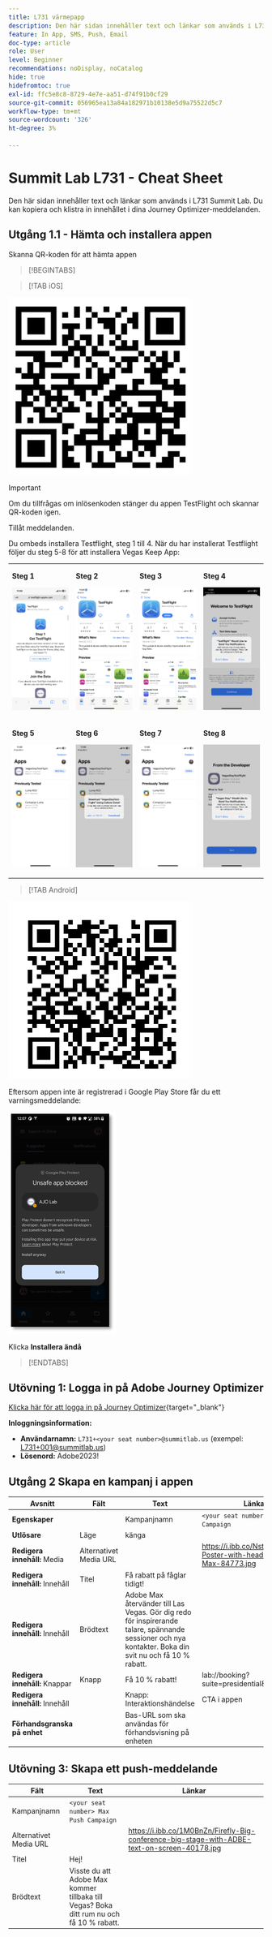 ```yaml
---
title: L731 värmepapp
description: Den här sidan innehåller text och länkar som används i L731 Summit Lab.
feature: In App, SMS, Push, Email
doc-type: article
role: User
level: Beginner
recommendations: noDisplay, noCatalog
hide: true
hidefromtoc: true
exl-id: ffc5e8c8-8729-4e7e-aa51-d74f91b0cf29
source-git-commit: 056965ea13a84a182971b10138e5d9a75522d5c7
workflow-type: tm+mt
source-wordcount: '326'
ht-degree: 3%

---
```


# Summit Lab L731 - Cheat Sheet

Den här sidan innehåller text och länkar som används i L731 Summit Lab. Du kan kopiera och klistra in innehållet i dina Journey Optimizer-meddelanden.

## Utgång 1.1 - Hämta och installera appen

Skanna QR-koden för att hämta appen

>[!BEGINTABS]

>[!TAB iOS]

![QR-kod för iOS](/help/assets/lab731-ios-qr-code.png)

>[!IMPORTANT]
>
>Om du tillfrågas om inlösenkoden stänger du appen TestFlight och skannar QR-koden igen.
>
>Tillåt meddelanden.
>

Du ombeds installera Testflight, steg 1 till 4. När du har installerat Testflight följer du steg 5-8 för att installera Vegas Keep App:

<table>
<tr>
</tr>
<tr>
<td>
 <div>
      <p>
      <b>Steg 1 </b>
      <p>
      <a>
        <img alt="testflight 1" src="../assets/l731-ios-install/ios-install-1.png"/>
      </a>
      </div>
  </td>
  <td>
 <div>
      <p>
      <b>Steg 2 </b>
      <p>
      <a>
        <img alt="testflight 1" src="../assets/l731-ios-install/ios-install-2.PNG"/>
      </a>
      </div>
  </td>
  <td>
 <div>
      <p>
      <b>Steg 3 </b>
      <p>
      <a>
        <img alt="testflight 1" src="../assets/l731-ios-install/ios-install-3.PNG"/>
      </a>
      </div>
  </td>
  <td>
 <div>
      <p>
      <b>Steg 4 </b>
      <p>
      <a>
        <img alt="testflight 1" src="../assets/l731-ios-install/ios-install-4.PNG"/>
      </a>
      </div>
  </td>
  </tr>
  <tr>
<td>
 <div>
      <p>
      <b>Steg 5 </b>
      <p>
      <a>
        <img alt="testflight 1" src="../assets/l731-ios-install/ios-install-5.PNG"/>
      </a>
      </div>
  </td>
  <td>
 <div>
      <p>
      <a>
      <b>Steg 6 </b>
      <p>
        <img alt="testflight 1" src="../assets/l731-ios-install/ios-install-6.PNG"/>
      </a>
      </div>
  </td>
  <td>
 <div>
      <p>
      <a>
      <b>Steg 7 </b>
      <p>
        <img alt="testflight 1" src="../assets/l731-ios-install/ios-install-7.PNG"/>
      </a>
      </div>
  </td>
  <td>
 <div>
      <p>
      <a>
      <b>Steg 8 </b>
      <p>
        <img alt="testflight 1" src="../assets/l731-ios-install/ios-install-8.PNG"/>
      </a>
      </div>
  </td>
  </tr>
</table>

>[!TAB Android]

![QR-kod för Android](/help/assets/lab731-android-qr-code.png)

Eftersom appen inte är registrerad i Google Play Store får du ett varningsmeddelande:

![Android-varningsskärm](/help/assets/lab731-install-android.png)

Klicka **Installera ändå**

>[!ENDTABS]

## Utövning 1: Logga in på Adobe Journey Optimizer

[Klicka här för att logga in på Journey Optimizer](https://experience.adobe.com/#/@techmarketingdemos/sname:summit-2023-ajo-lab/journey-optimizer/home){target="_blank"}

**Inloggningsinformation:**

* **Användarnamn:** `L731+<your seat number>@summitlab.us` (exempel: L731+001@summitlab.us)
* **Lösenord:** Adobe2023!


## Utgång 2 Skapa en kampanj i appen

| Avsnitt | Fält | Text | Länkar |
|----|----|----|----|
| **Egenskaper** |  | Kampanjnamn | `<your seat number> Vegas Stay Campaign` |  |
| **Utlösare** | Läge | känga |  |
| **Redigera innehåll:** Media | Alternativet Media URL |  | https://i.ibb.co/NstLhjW/Firefly-Poster-with-heading-Adobe-Max-84773.jpg |
| **Redigera innehåll:** Innehåll | Titel | Få rabatt på fåglar tidigt! |  |
| **Redigera innehåll:** Innehåll | Brödtext | Adobe Max återvänder till Las Vegas. Gör dig redo för inspirerande talare, spännande sessioner och nya kontakter. Boka din svit nu och få 10 % rabatt. |  |
| **Redigera innehåll:** Knappar | Knapp | Få 10 % rabatt! | lab://booking?suite=presidential&amp;discount=10 |
| **Redigera innehåll:** Innehåll |  | Knapp: Interaktionshändelse | CTA i appen |  |
| **Förhandsgranska på enhet** |  | Bas-URL som ska användas för förhandsvisning på enheten |  | **iOS:** lab:// <br>**Android**: https://lab |


## Utövning 3: Skapa ett push-meddelande

| Fält | Text | Länkar |
|----|----|----|
| Kampanjnamn | `<your seat number> Max Push Campaign` |  |
| Alternativet Media URL |  | https://i.ibb.co/1M0BnZn/Firefly-Big-conference-big-stage-with-ADBE-text-on-screen-40178.jpg |
| Titel | Hej! |  |
| Brödtext | Visste du att Adobe Max kommer tillbaka till Vegas? Boka ditt rum nu och få 10 % rabatt. |  |
